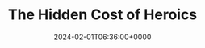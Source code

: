 ---
title: The Hidden Cost of Heroics
slug: 20240201T063600
date: 2024-02-01T06:36:00+0000
params:
  url: https://two-wrongs.com/hidden-cost-of-heroics.html
tags:
- management
- to-read
---